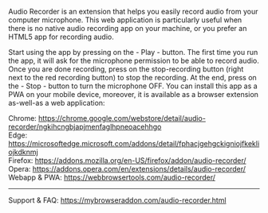 Audio Recorder is an extension that helps you easily record audio from your computer microphone. This web application is particularly useful when there is no native audio recording app on your machine, or you prefer an HTML5 app for recording audio.

Start using the app by pressing on the - Play - button. The first time you run the app, it will ask for the microphone permission to be able to record audio. Once you are done recording, press on the stop-recording button (right next to the red recording button) to stop the recording. At the end, press on the - Stop - button to turn the microphone OFF. You can install this app as a PWA on your mobile device, moreover, it is available as a browser extension as-well-as a web application:

Chrome: https://chrome.google.com/webstore/detail/audio-recorder/ngkihcngbjapjmenfaglhpneoacehhgo    
Edge: https://microsoftedge.microsoft.com/addons/detail/fphacjgehgckigniojfkekliojkdknmj     
Firefox: https://addons.mozilla.org/en-US/firefox/addon/audio-recorder/    
Opera: https://addons.opera.com/en/extensions/details/audio-recorder/    
Webapp & PWA: https://webbrowsertools.com/audio-recorder/  

--------------------------------------------------------------

Support & FAQ: https://mybrowseraddon.com/audio-recorder.html  
